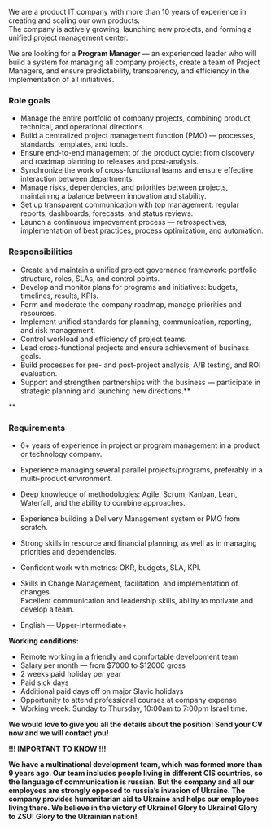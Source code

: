 We are a product IT company with more than 10 years of experience in creating
and scaling our own products.  
The company is actively growing, launching new projects, and forming a unified
project management center.

We are looking for a **Program Manager** — an experienced leader who will
build a system for managing all company projects, create a team of Project
Managers, and ensure predictability, transparency, and efficiency in the
implementation of all initiatives.

### **Role goals**

  * Manage the entire portfolio of company projects, combining product, technical, and operational directions.
  * Build a centralized project management function (PMO) — processes, standards, templates, and tools.
  * Ensure end-to-end management of the product cycle: from discovery and roadmap planning to releases and post-analysis.
  * Synchronize the work of cross-functional teams and ensure effective interaction between departments.
  * Manage risks, dependencies, and priorities between projects, maintaining a balance between innovation and stability.
  * Set up transparent communication with top management: regular reports, dashboards, forecasts, and status reviews.
  * Launch a continuous improvement process — retrospectives, implementation of best practices, process optimization, and automation.

### **Responsibilities**

  * Create and maintain a unified project governance framework: portfolio structure, roles, SLAs, and control points.
  * Develop and monitor plans for programs and initiatives: budgets, timelines, results, KPIs.
  * Form and moderate the company roadmap, manage priorities and resources.
  * Implement unified standards for planning, communication, reporting, and risk management.
  * Control workload and efficiency of project teams.
  * Lead cross-functional projects and ensure achievement of business goals.
  * Build processes for pre- and post-project analysis, A/B testing, and ROI evaluation.
  * Support and strengthen partnerships with the business — participate in strategic planning and launching new directions.**  
  
**

### **Requirements**

  * 6+ years of experience in project or program management in a product or technology company.
  * Experience managing several parallel projects/programs, preferably in a multi-product environment.
  * Deep knowledge of methodologies: Agile, Scrum, Kanban, Lean, Waterfall, and the ability to combine approaches.
  * Experience building a Delivery Management system or PMO from scratch.
  * Strong skills in resource and financial planning, as well as in managing priorities and dependencies.
  * Confident work with metrics: OKR, budgets, SLA, KPI.
  * Skills in Change Management, facilitation, and implementation of changes.  
Excellent communication and leadership skills, ability to motivate and develop
a team.

  * English — Upper-Intermediate+

**Working conditions:**

  * Remote working in a friendly and comfortable development team
  * Salary per month — from $7000 to $12000 gross
  * 2 weeks paid holiday per year
  * Paid sick days
  * Additional paid days off on major Slavic holidays
  * Opportunity to attend professional courses at company expense
  * Working week: Sunday to Thursday, 10:00am to 7:00pm Israel time.

**We would love to give you all the details about the position! Send your CV
now and we will contact you!**

**!!! IMPORTANT TO KNOW !!!**

**We have a multinational development team, which was formed more than 9 years
ago. Our team includes people living in different CIS countries, so the
language of communication is russian. But the company and all our employees
are strongly opposed to russia’s invasion of Ukraine. The company provides
humanitarian aid to Ukraine and helps our employees living there. We believe
in the victory of Ukraine! Glory to Ukraine! Glory to ZSU! Glory to the
Ukrainian nation!**